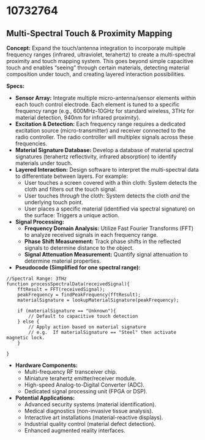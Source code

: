 # 10732764

## Multi-Spectral Touch & Proximity Mapping

**Concept:** Expand the touch/antenna integration to incorporate multiple frequency ranges (infrared, ultraviolet, terahertz) to create a multi-spectral proximity and touch mapping system. This goes beyond simple capacitive touch and enables “seeing” through certain materials, detecting material composition under touch, and creating layered interaction possibilities.

**Specs:**

*   **Sensor Array:** Integrate multiple micro-antenna/sensor elements within each touch control electrode. Each element is tuned to a specific frequency range (e.g., 600MHz-10GHz for standard wireless, 3THz for material detection, 940nm for infrared proximity).
*   **Excitation & Detection:** Each frequency range requires a dedicated excitation source (micro-transmitter) and receiver connected to the radio controller.  The radio controller will multiplex signals across these frequencies.
*   **Material Signature Database:**  Develop a database of material spectral signatures (terahertz reflectivity, infrared absorption) to identify materials under touch.
*   **Layered Interaction:** Design software to interpret the multi-spectral data to differentiate between layers. For example:
    *   User touches a screen covered with a thin cloth: System detects the cloth and filters out the touch signal.
    *   User touches *through* the cloth: System detects the cloth *and* the underlying touch point.
    *   User places a specific material (identified via spectral signature) on the surface: Triggers a unique action.
*   **Signal Processing:**
    *   **Frequency Domain Analysis:** Utilize Fast Fourier Transforms (FFT) to analyze received signals in each frequency range.
    *   **Phase Shift Measurement:** Track phase shifts in the reflected signals to determine distance to the object.
    *   **Signal Attenuation Measurement:** Quantify signal attenuation to determine material properties.
*   **Pseudocode (Simplified for one spectral range):**

```
//Spectral Range: 3THz
function processSpectralData(receivedSignal){
    fftResult = FFT(receivedSignal);
    peakFrequency = findPeakFrequency(fftResult);
    materialSignature = lookupMaterialSignature(peakFrequency);

    if (materialSignature == "Unknown"){
        // Default to capacitive touch detection
    } else {
        // Apply action based on material signature
        // e.g.  If materialSignature == "Steel" then activate magnetic lock.
    }

}
```

*   **Hardware Components:**
    *   Multi-frequency RF transceiver chip.
    *   Miniature terahertz emitter/receiver module.
    *   High-speed Analog-to-Digital Converter (ADC).
    *   Dedicated signal processing unit (FPGA or DSP).
*   **Potential Applications:**
    *   Advanced security systems (material identification).
    *   Medical diagnostics (non-invasive tissue analysis).
    *   Interactive art installations (material-reactive displays).
    *   Industrial quality control (material defect detection).
    *   Enhanced augmented reality interfaces.